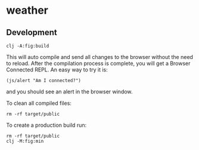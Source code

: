 # weather


## Development

```shell
clj -A:fig:build
```

This will auto compile and send all changes to the browser without the
need to reload. After the compilation process is complete, you will
get a Browser Connected REPL. An easy way to try it is:

```shell
(js/alert "Am I connected?")

```

and you should see an alert in the browser window.

To clean all compiled files:

```shell
rm -rf target/public
```

To create a production build run:

```shell
rm -rf target/public
clj -M:fig:min

```
